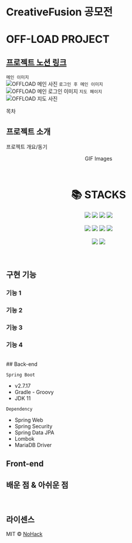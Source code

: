# CreativeFusion 공모전

# OFF-LOAD PROJECT

## [프로젝트 노션 링크](https://changuii.notion.site/05f31923b46a40c29595437768ecb45b?pvs=4)  

`메인 이미지`  
![OFFLOAD 메인 사진](https://github.com/wara-capstone/CreativeFusion/assets/122252160/f1ac8deb-b605-42d9-98ed-f2119ddd1d92)
`로그인 후 메인 이미지`  
![OFFLOAD 메인 로그인 이미지](https://github.com/wara-capstone/CreativeFusion/assets/122252160/2292f547-7d6e-4c84-a285-1883c303c092)
`지도 페이지`  
![OFFLOAD 지도 사진](https://github.com/wara-capstone/CreativeFusion/assets/122252160/c2cfb34c-5fd0-48c5-8998-bb30c6cc9384)



목차

## 프로젝트 소개

<p align="justify">
프로젝트 개요/동기
</p>

<p align="center">
GIF Images
</p>

<br>

<div align=center><h1>📚 STACKS</h1></div>
<div align=center>
<img src="https://img.shields.io/badge/java-007396?style=for-the-badge&logo=java&logoColor=white">
<img src="https://img.shields.io/badge/html5-E34F26?style=for-the-badge&logo=html5&logoColor=white">
<img src="https://img.shields.io/badge/css-1572B6?style=for-the-badge&logo=css3&logoColor=white">
<img src="https://img.shields.io/badge/javascript-F7DF1E?style=for-the-badge&logo=javascript&logoColor=black">
</div>
<br>
<div align=center>
<img src="https://img.shields.io/badge/mariaDB-003545?style=for-the-badge&logo=mariaDB&logoColor=white">
<img src="https://img.shields.io/badge/springboot-6DB33F?style=for-the-badge&logo=springboot&logoColor=white">
<img src="https://img.shields.io/badge/gradle-02303A?style=for-the-badge&logo=gradle&logoColor=white">
<img src="https://img.shields.io/badge/jquery-0769AD?style=for-the-badge&logo=jquery&logoColor=white">
</div>
<br>
<div align=center>
<img src="https://img.shields.io/badge/bootstrap-7952B3?style=for-the-badge&logo=bootstrap&logoColor=white">
<img src="https://img.shields.io/badge/firebase-FFCA28?style=for-the-badge&logo=apachetomcat&logoColor=white">
</div>
<br>
</center>

<br>

## 구현 기능

### 기능 1

### 기능 2

### 기능 3

### 기능 4

<br>
## Back-end

`Spring Boot`
- v2.7.17
- Gradle - Groovy
- JDK 11

`Dependency`
- Spring Web
- Spring Security
- Spring Data JPA
- Lombok
- MariaDB Driver

## Front-end


## 배운 점 & 아쉬운 점

<p align="justify">

</p>

<br>

## 라이센스

MIT &copy; [NoHack](mailto:lbjp114@gmail.com)
